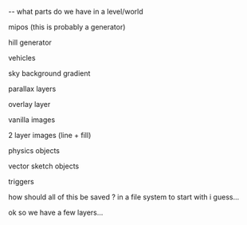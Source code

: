 -- what parts do we have in a level/world

mipos (this is probably a generator)

hill generator

vehicles

sky background gradient

parallax layers

overlay layer

vanilla images

2 layer images (line + fill)

physics objects

vector sketch objects

triggers

how should all of this be saved ?
in a file system to start with i guess...

ok so we have a few layers...
